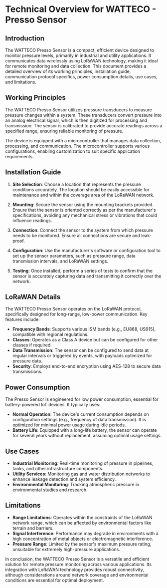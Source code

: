 # Technical Overview for WATTECO - Presso Sensor

## Introduction
The WATTECO Presso Sensor is a compact, efficient device designed to monitor pressure levels, primarily in industrial and utility applications. It communicates data wirelessly using LoRaWAN technology, making it ideal for remote monitoring and data collection. This document provides a detailed overview of its working principles, installation guide, communication protocol specifics, power consumption details, use cases, and limitations.

## Working Principles
The WATTECO Presso Sensor utilizes pressure transducers to measure pressure changes within a system. These transducers convert pressure into an analog electrical signal, which is then digitized for processing and transmission. The sensor is calibrated to provide accurate readings across a specified range, ensuring reliable monitoring of pressure.

The device is equipped with a microcontroller that manages data collection, processing, and communication. The microcontroller supports various configurations, enabling customization to suit specific application requirements.

## Installation Guide
1. **Site Selection**: Choose a location that represents the pressure conditions accurately. The location should be easily accessible for maintenance and within the coverage area of the LoRaWAN network.

2. **Mounting**: Secure the sensor using the mounting brackets provided. Ensure that the sensor is oriented correctly as per the manufacturer's specifications, avoiding any mechanical stress or vibrations that could influence readings.

3. **Connection**: Connect the sensor to the system from which pressure needs to be monitored. Ensure all connections are secure and leak-proof.

4. **Configuration**: Use the manufacturer's software or configuration tool to set up the sensor parameters, such as pressure range, data transmission intervals, and LoRaWAN settings.

5. **Testing**: Once installed, perform a series of tests to confirm that the sensor is accurately capturing data and transmitting it correctly over the network.

## LoRaWAN Details
The WATTECO Presso Sensor operates on the LoRaWAN protocol, specifically designed for long-range, low-power communication. Key features include:

- **Frequency Bands**: Supports various ISM bands (e.g., EU868, US915), compatible with regional regulations.
- **Classes**: Operates as a Class A device but can be configured for other classes if required.
- **Data Transmission**: The sensor can be configured to send data at regular intervals or triggered by events, with payloads optimized for pressure data.
- **Security**: Employs end-to-end encryption using AES-128 to secure data transmissions.

## Power Consumption
The Presso Sensor is engineered for low power consumption, essential for battery-powered IoT devices. It typically uses:

- **Normal Operation**: The device's current consumption depends on configuration settings (e.g., frequency of data transmission). It is optimized for minimal power usage during idle periods.
- **Battery Life**: Equipped with a long-life battery, the sensor can operate for several years without replacement, assuming optimal usage settings.

## Use Cases
- **Industrial Monitoring**: Real-time monitoring of pressure in pipelines, tanks, and other infrastructure components.
- **Utility Services**: Monitoring gas and water distribution networks to enhance leakage detection and system efficiency.
- **Environmental Monitoring**: Tracking atmospheric pressure in environmental studies and research.

## Limitations
- **Range Limitations**: Operates within the constraints of the LoRaWAN network range, which can be affected by environmental factors like terrain and barriers.
- **Signal Interference**: Performance may degrade in environments with a high concentration of metal objects or electromagnetic interference.
- **Pressure Range**: Limited by the sensor's maximum pressure rating, unsuitable for extremely high-pressure applications.

In conclusion, the WATTECO Presso Sensor is a versatile and efficient solution for remote pressure monitoring across various applications. Its integration with LoRaWAN technology provides robust connectivity, although considerations around network coverage and environmental conditions are essential for optimal deployment.